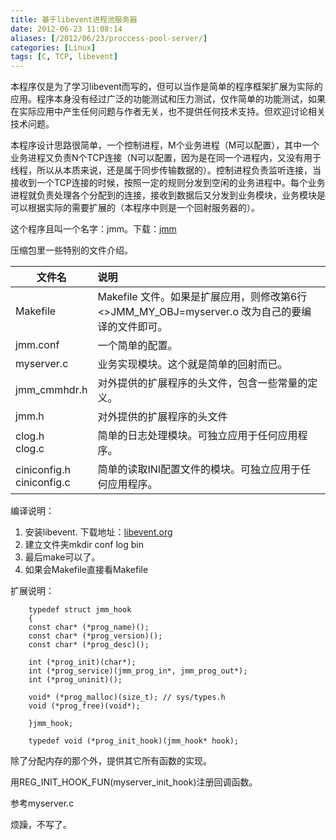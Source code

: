 ```yaml
---
title: 基于libevent进程池服务器
date: 2012-06-23 11:08:14
aliases: [/2012/06/23/proccess-pool-server/]
categories: [Linux]
tags: [C, TCP, libevent]
---
```


本程序仅是为了学习libevent而写的，但可以当作是简单的程序框架扩展为实际的应用。程序本身没有经过广泛的功能测试和压力测试，仅作简单的功能测试，如果在实际应用中产生任何问题与作者无关，也不提供任何技术支持。但欢迎讨论相关技术问题。  

本程序设计思路很简单，一个控制进程，M个业务进程（M可以配置），其中一个业务进程又负责N个TCP连接（N可以配置，因为是在同一个进程内，又没有用于线程，所以从本质来说，还是属于同步传输数据的）。控制进程负责监听连接，当接收到一个TCP连接的时候，按照一定的规则分发到空闲的业务进程中。每个业务进程就负责处理各个分配到的连接，接收到数据后又分发到业务模块，业务模块是可以根据实际的需要扩展的（本程序中则是一个回射服务器的）。  

这个程序且叫一个名字：jmm。下载：[jmm](https://github.com/buf1024/jmm/archive/jmm-1.0.0.zip)  

压缩包里一些特别的文件介绍。  

|文件名|说明|  
|----|:----|  
|Makefile| Makefile 文件。如果是扩展应用，则修改第6行 <>JMM_MY_OBJ=myserver.o 改为自己的要编译的文件即可。|  
|jmm.conf| 一个简单的配置。|  
|myserver.c| 业务实现模块。这个就是简单的回射而已。|  
|jmm_cmmhdr.h| 对外提供的扩展程序的头文件，包含一些常量的定义。|  
|jmm.h| 对外提供的扩展程序的头文件|  
|clog.h <br>clog.c| 简单的日志处理模块。可独立应用于任何应用程序。|  
|ciniconfig.h <br>ciniconfig.c| 简单的读取INI配置文件的模块。可独立应用于任何应用程序。|  

编译说明：

1. 安装libevent. 下载地址：[libevent.org](www.libevent.org)
2. 建立文件夹mkdir conf log bin  
3. 最后make可以了。  
4. 如果会Makefile直接看Makefile  

扩展说明：  

        typedef struct jmm_hook 
        { 
        const char* (*prog_name)(); 
        const char* (*prog_version)(); 
        const char* (*prog_desc)();
        
        int (*prog_init)(char*); 
        int (*prog_service)(jmm_prog_in*, jmm_prog_out*); 
        int (*prog_uninit)();
        
        void* (*prog_malloc)(size_t); // sys/types.h 
        void (*prog_free)(void*);
        
        }jmm_hook;
        
        typedef void (*prog_init_hook)(jmm_hook* hook);

除了分配内存的那个外，提供其它所有函数的实现。  

用REG_INIT_HOOK_FUN(myserver_init_hook)注册回调函数。  

参考myserver.c  

烦躁，不写了。  
